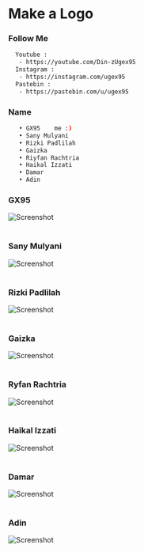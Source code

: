# Make a Logo

### Follow Me
```bash
  Youtube : 
   - https://youtube.com/Din-zUgex95
  Instagram :
   - https://instagram.com/ugex95
  Pastebin :
   - https://pastebin.com/u/ugex95
```
### Name 
```bash
   • GX95    me :)  
   • Sany Mulyani
   • Rizki Padlilah
   • Gaizka
   • Riyfan Rachtria
   • Haikal Izzati
   • Damar
   • Adin
```

### GX95
![Screenshot](img/image1.jpg)<br><br>
### Sany Mulyani
![Screenshot](img/image2.jpg)<br><br>
### Rizki Padlilah
![Screenshot](img/image3.jpg)<br><br>
### Gaizka
![Screenshot](img/image4.jpg)<br><br>
### Ryfan Rachtria
![Screenshot](img/image5.jpg)<br><br>
### Haikal Izzati
![Screenshot](img/image6.jpg)<br><br>
### Damar
![Screenshot](img/image7.jpg)<br><br>
### Adin
![Screenshot](img/image8.jpg)<br><br>